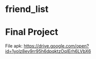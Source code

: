 # friend_list


 Final Project
===================
File apk: https://drive.google.com/open?id=1yolz8ev9rr95h6dpqktzOqIErh6LVbX6
#
